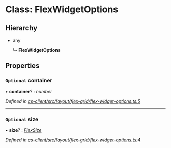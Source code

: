 # Class: FlexWidgetOptions

## Hierarchy

* any

  ↳ **FlexWidgetOptions**

## Properties

### `Optional` container

• **container**? : *number*

*Defined in [cs-client/src/layout/flex-grid/flex-widget-options.ts:5](https://github.com/RichardHovenkamp/csnext/blob/0e0b9b29/packages/cs-client/src/layout/flex-grid/flex-widget-options.ts#L5)*

___

### `Optional` size

• **size**? : *[FlexSize](../enums/_cs_client_src_layout_flex_grid_flex_size_.flexsize.md)*

*Defined in [cs-client/src/layout/flex-grid/flex-widget-options.ts:4](https://github.com/RichardHovenkamp/csnext/blob/0e0b9b29/packages/cs-client/src/layout/flex-grid/flex-widget-options.ts#L4)*
